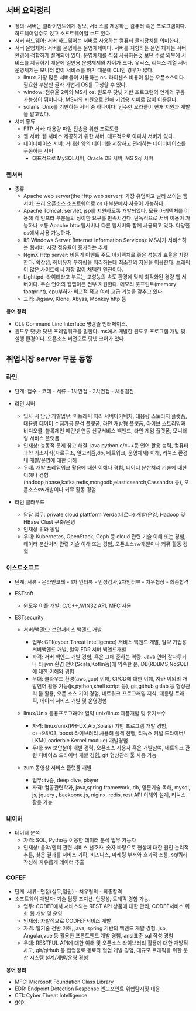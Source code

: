 ## 서버 요약정리
- 정의: 서버는 클라이언트에게 정보, 서비스를 제공하는 컴퓨터 혹은 프로그램이다. 하드웨어일수도 있고 소프트웨어일 수도 있다.
- 서버 하드웨어: 서버 하드웨어는 서버로 사용하는 컴퓨터 물리장치를 의미한다.
- 서버 운영체제: 서버를 운영하는 운영체제이다. 서버를 지향하는 운영 체제는 서버 환경에 적합하게 설계되어 있다. 운영체제를 직접 사용하는것 보단 주로 외부에 서비스를 제공하기 때문에 일반용 운영체제와 차이가 크다. 유닉스, 리눅스 계열 서버 운영체제는 모니터 없이 서비스를 하기 때문에 CLI인 경우가 많다.
    - linux: 가장 많은 서버들이 사용하는 os. 라이센스 비용이 없는 오픈소스이다. 필요한 부분만 골라 가볍게 OS를 구성할 수 있다.
    - window: 점유율 2위의 MS사 os. 윈도우 닷넷 기반 프로그램의 연계와 구동 가능성이 뛰어나다. MS사의 지원으로 인해 기업용 서버로 많이 이용된다.
    - solaris: Unix를 기반하는 서버 중 하나이다. 인수한 오라클이 현재 지원과 개발을 맡고있다.
- 서버 종류 
    - FTP 서버: 대용량 파일 전송을 위한 프로토콜
    - 웹 서버: 웹 서비스 제공하기 위한 서버. 대표적으로 아파치 서버가 있다.
    - 데이터베이스 서버: 거대한 양의 데이터를 저장하고 관리하는 데이터베이스를 구동하는 서버
        - 대표적으로 MySQL서버, Oracle DB 서버, MS Sql 서버
        

### 웹서버

- 종류
    - Apache web server(the Http web server): 가장 유명하고 널리 쓰이는 웹 서버. 프리 오픈소스 소프트웨어로 os 대부분에서 사용이 가능하다.
    - Apache Tomcat: servlet, jsp를 지원하도록 개발되었다. 모듈 아키텍처를 이용해 각 인프라 부분들의 상이한 요구를 만족시킨다. 단독적으로 서버 이용이 가능하나 보통 Apache http 웹서버나 다른 웹서버와 함께 사용되고 있다. 다양한 os에서 사용 가능하다.
    - IIS Windows Server (Internet Information Services): MS사가 서비스하는 웹서버. 시장 점유율이 증가하는 추세
    - NginX Http server: 비동기 이벤트 주도 아키텍처로 좋은 성능과 효율을 자랑한다. 확장성, 헤비유저 부하량을 처리하는데 최소한의 자원을 이용한다. 트래픽이 많은 사이트에서 가장 많이 채택한 엔진이다.
    - Lighttpd: 라이티라고 부르는 고성능의 속도 환경에 맞춰 최적화된 경량 웹 서버이다. 무슨 언어의 웹앱이든 전부 지원한다. 메모리 풋프린트(memory footprint), cpu부하가 비교적 적고 여러 고급 기능을 갖추고 있다. 
    - 그외: Jigsaw, Klone, Abyss, Monkey http 등    

**용어 정리**
- CLI: Command Line Interface 명령줄 인터페이스. 
- 윈도우 닷넷: 닷넷 프레임워크를 말한다. 
ms에서 개발한 윈도우 프로그램 개발 및 실행 환경이다. 오픈소스 버전으로 닷넷 코어가 있다.



## 취업시장 server 부문 동향

### 라인
- 단계: 접수 - 코테 - 서류 - 1차면접 - 2차면접 - 채용검진
- 라인 서버
    - 입사 시 담당 개발업무: 빅트래픽 처리 서버아키텍처, 대용량 스토리지 플랫폼, 대용량 데이터 수집가공 분석 플랫폼, 라인 개방형 플랫폼, 라이브 스트리밍과 비디오콜, 블록체인 메인넷 연동 신규서비스 백엔드, 라인 게임 플랫폼, 모니터링 서비스 플랫폼 
    - 인재상: 능동적 문제 찾고 해결, java python c/c++등 언어 활용 능력, 컴퓨터과학 기초지식(자료구조, 알고리즘,db, 네트워크, 운영체제) 이해, 리눅스 환경 내 개발/운영에 대한 이해
    - 우대: 개발 프레임워크 활용에 대한 이해나 경험, 데이터 분산처리 기술에 대한 이해나 경험(hadoop,hbase,kafka,redis,mongodb,elasticsearch,Cassandra 등), 오픈소스sw개발이나 커뮤 활동 경험


- 라인 클라우드
    - 담당 업무: private cloud plattform Verda(베르다) 개발/운영, Hadoop 및 HBase Clust 구축/운영
    - 인재상 위와 동일 
    - 우대: Kubernetes, OpenStack, Ceph 등 cloud 관련 기술 이해 또는 경험, 데이터 분산처리 관련 기술 이해 또는 경험, 오픈소스sw개발이나 커뮤 활동 경험


### 이스트소프트
- 단계: 서류 - 온라인코테 - 1차 인터뷰 - 인성검사,2차인터뷰 - 처우협상 - 최종합격
- ESTsoft 
    - 윈도우 어플 개발: C/C++,WIN32 API, MFC 사용

- ESTsecurity
    - 서버/백엔드: 보안서비스 백엔드 개발
        - 업무: CTI(cyber Threat Intelligence) 서비스 백앤드 개발, 알약 기업용 서버백엔드 개발, 알약 EDR 서버 백엔드개발
        - 자격: 서버 백엔드 개발 경험, 혹은 그에 준하는 역량. Java 언어 잘다루거나 타 jvm 환경 언어(Scala,Kotlin등)에 익숙한 분, DB(RDBMS,NoSQL)에 대한 이해와 경험
        - 우대: 클라우드 환경(aws,gcp) 이해, CI/CD에 대한 이해, 자바 이외의 개발언어 활용 가능(js,python,shell script 등), git,github,gitlab 등 형상관리 툴 활용, 오픈 소스 기여 경험, 네트워크 프로그래밍 지식, 대용량 트래픽, 데이터 서비스 개발 및 운영경험
    - linux/Unix 응용프로그래머: 알약 unix/linux 제품개발 및 유지보수 
        - 자격: linux/unix(PH-UX,Aix,Solais) 기반 프로그램 개발 경험, c++98/03, boost 라이브러리 사용해 플젝 진행, 리눅스 커널 드라이버/ LKM(Loaderble Kernel module) 개발경험
        - 우대: sw 보안분야 개발 경력, 오픈소스 사용자 혹은 개발참여, 네트워크 관련 디바이스 드라이버 개발 경험, gif 형상관리 툴 사용 가능
        
    - zum 동영상 서비스 플랫폼 개발
        - 업무: tv줌, deep dive, player
        - 자격: 컴공관련학과, java,spring framework, db, 영문기술 독해, mysql, js, jquery , backbone.js, niginx, redis, rest API 이해와 설계, 리눅스 활용 가능


### 네이버
-  데이터 분석
    - 자격: SQL, Pytho등 이용한 데이터 분석 업무 가능자
    - 인재상: 음악/엔터 관련 서비스 선호자, 숫자 바탕으로 현상에 대한 원인 논리적 추론, 찾은 결과를 서비스 기획, 비즈니스, 마케팅 부서와 효과적 소통, sql쿼리 작성해 자유롭게 데이터 추출

### COFEF
- 단계: 서류- 면접(실무,임원) - 처우협의 - 최종합격
- 소프트웨어 개발자: 기술 담당 포지션. 안정성, 트래픽 경험 가능.
    - 업무: CODEF에서 서비스되는 REST API 상품에 대한 관리, CODEF서비스 위한 웹 개발 및 운영
    - 인재상: 자발적으로 CODFEF서비스 개발
    - 자격: 웹기술 전반 이해, java, spring 기반의 백앤드 개발 경험, jsp, Angular,vue 등 활용한 프론트엔드 개발 경험, ansi표준 sql 작성 경험
    - 우대: RESTFUL API에 대한 이해 및 오픈소스 라이브러리 활용에 대한 개방적 사고, git/github 등 협업툴로 동료와 협업 개발 경험, 대규모 트래픽을 위한 분산 시스템 설계/개발/운영 경험


**용어 정리**
- MFC: Microsoft Foundation Class Library
- EDR: Endpoint Detection Response 엔드포인트 위협탐지및 대응
- CTI: Cyber Threat Intelligence
- gcp: 